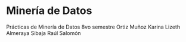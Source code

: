# Minería de Datos
Prácticas de Minería de Datos 
8vo semestre
Ortiz Muñoz Karina Lizeth
Almeraya Sibaja Raúl Salomón
